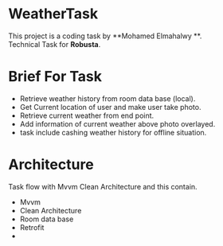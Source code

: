 # WeatherTask
This project is a coding task by **Mohamed Elmahalwy **.   
Technical Task for **Robusta**.

# Brief For Task

- Retrieve weather history  from room data base (local).
- Get Current location of user and make user take photo.
- Retrieve current weather from end point.
- Add information of current weather above photo overlayed.
- task include cashing weather history for offline situation.



# Architecture
 Task flow with Mvvm Clean Architecture and this contain.
  - Mvvm
  - Clean Architecture
  - Room data base
  - Retrofit
  - 
 
 


